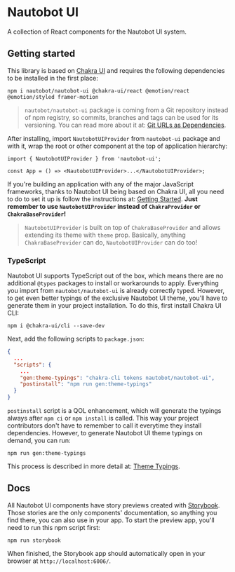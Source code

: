 # Nautobot UI

A collection of React components for the Nautobot UI system.

## Getting started

This library is based on [Chakra UI](https://chakra-ui.com/) and requires the
following dependencies to be installed in the first place:

```shell
npm i nautobot/nautobot-ui @chakra-ui/react @emotion/react @emotion/styled framer-motion
```

> `nautobot/nautobot-ui` package is coming from a Git repository instead of npm
> registry, so commits, branches and tags can be used for its versioning. You can
> read more about it at:
> [Git URLs as Dependencies](https://docs.npmjs.com/cli/v9/configuring-npm/package-json#git-urls-as-dependencies).

After installing, import `NautobotUIProvider` from `nautobot-ui` package and
with it, wrap the root or other component at the top of application hierarchy:

```tsx
import { NautobotUIProvider } from 'nautobot-ui';

const App = () => <NautobotUIProvider>...</NautobotUIProvider>;
```

If you're building an application with any of the major JavaScript frameworks,
thanks to Nautobot UI being based on Chakra UI, all you need to do to set it up
is follow the instructions at:
[Getting Started](https://chakra-ui.com/getting-started).
**Just remember to use `NautobotUIProvider` instead of `ChakraProvider` or
`ChakraBaseProvider`!**

> `NautobotUIProvider` is built on top of `ChakraBaseProvider` and allows
> extending its theme with `theme` prop. Basically, anything `ChakraBaseProvider`
> can do, `NautobotUIProvider` can do too!

### TypeScript

Nautobot UI supports TypeScript out of the box, which means there are no
additional `@types` packages to install or workarounds to apply. Everything
you import from `nautobot/nautobot-ui` is already correctly typed. However,
to get even better typings of the exclusive Nautobot UI theme, you'll have to
generate them in your project installation. To do this, first install Chakra UI
CLI:

```shell
npm i @chakra-ui/cli --save-dev
```

Next, add the following scripts to `package.json`:

```json
{
  ...
  "scripts": {
    ...
    "gen:theme-typings": "chakra-cli tokens nautobot/nautobot-ui",
    "postinstall": "npm run gen:theme-typings"
  }
}
```

`postinstall` script is a QOL enhancement, which will generate the typings
always after `npm ci` or `npm install` is called. This way your project
contributors don't have to remember to call it everytime they install
dependencies. However, to generate Nautobot UI theme typings on demand, you can
run:

```shell
npm run gen:theme-typings
```

This process is described in more detail at:
[Theme Typings](https://chakra-ui.com/docs/styled-system/advanced-theming#theme-typings).

## Docs

All Nautobot UI components have story previews created with
[Storybook](https://storybook.js.org/). Those stories are the only components'
documentation, so anything you find there, you can also use in your app. To
start the preview app, you'll need to run this npm script first:

```shell
npm run storybook
```

When finished, the Storybook app should automatically open in your browser at
`http://localhost:6006/`.
